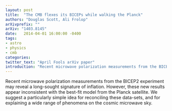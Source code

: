 ```yaml
---
layout: post
title:  "The CMB flexes its BICEPs while walking the Planck"
authors: "Douglas Scott, Ali Frolop"
arXivprefix: ""
arXiv: "1403.8145"
date:   2014-04-01 16:00:00 -0400
tags:
- astro
- physics
- cmb
categories:
twitter_text: "April Fools arXiv paper"
introduction: "Recent microwave polarization measurements from the BICEP2 experiment may reveal a long-sought signature of inflation..."
---
```


Recent microwave polarization measurements from the BICEP2 experiment may reveal a long-sought signature of inflation. However, these new results appear inconsistent with the best-fit model from the Planck satellite. We suggest a particularly simple idea for reconciling these data-sets, and for explaining a wide range of phenomena on the cosmic microwave sky.
